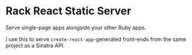 # Rack React Static Server
Serve single-page apps alongside your other Ruby apps.

I use this to serve `create-react-app`-generated front-ends
from the same project as a Sinatra API.
